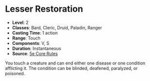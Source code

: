 # Lesser Restoration

- **Level**: 2
- **Classes**: Bard, Cleric, Druid, Paladin, Ranger
- **Casting Time**: 1 action
- **Range**: Touch
- **Components**: V, S
- **Duration**: Instantaneous
- **Source**: [5e Core Rules](http://dnd.wizards.com/articles/features/systems-reference-document-srd)

You touch a creature and can end either one disease or one condition afflicting it. The condition can be blinded, deafened, paralyzed, or poisoned.

